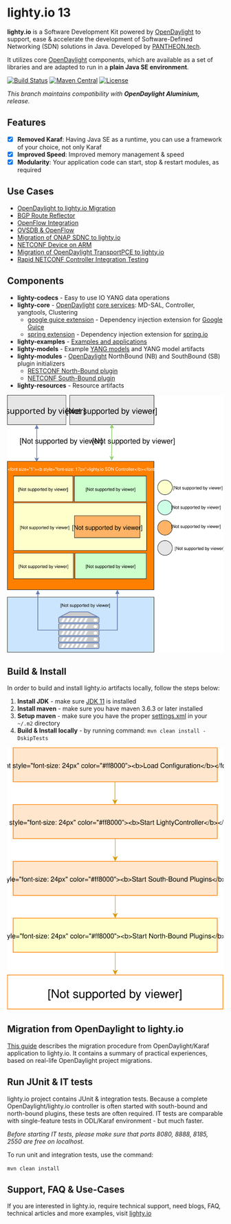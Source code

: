 # lighty.io 13
__lighty.io__ is a Software Development Kit powered by [OpenDaylight](https://www.opendaylight.org/) to support, ease & accelerate the development of
Software-Defined Networking (SDN) solutions in Java. Developed by [PANTHEON.tech](https://pantheon.tech).

It utilizes core [OpenDaylight](https://www.opendaylight.org/) components, which are available as a set of libraries and are adapted to run in a __plain Java SE environment__.

[![Build Status](https://github.com/PANTHEONtech/lighty/workflows/Build/badge.svg?branch=13.3.x)](https://github.com/PANTHEONtech/lighty/actions)
[![Maven Central](https://maven-badges.herokuapp.com/maven-central/io.lighty.core/lighty-bom/badge.svg)](https://maven-badges.herokuapp.com/maven-central/io.lighty.core/lighty-bom)
[![License](https://img.shields.io/badge/License-EPL%201.0-blue.svg)](https://opensource.org/licenses/EPL-1.0)

_This branch maintains compatibility with __OpenDaylight Aluminium,__ release._

## Features
- [x] __Removed Karaf__: Having Java SE as a runtime, you can use a framework of your choice, not only Karaf
- [x] __Improved Speed__: Improved memory management & speed
- [x] __Modularity__: Your application code can start, stop & restart modules, as required

## Use Cases

- [OpenDaylight to lighty.io Migration](docs/ODL-migration-guide.md)
- [BGP Route Reflector](https://pantheon.tech/lighty-io-bgp-route-reflector/)
- [OpenFlow Integration](https://pantheon.tech/lighty-core-openflow/) 
- [OVSDB & OpenFlow](https://pantheon.tech/lighty-io-ovsdb-openflow/)
- [Migration of ONAP SDNC to lighty.io](https://lighty.io/migration-of-onap-sdnc-to-lighty-io/)
- [NETCONF Device on ARM](https://lighty.io/lighty-io-netconf-device-on-arm/)
- [Migration of OpenDaylight TransportPCE to lighty.io](https://lighty.io/migration-of-odl-transportpce-to-lighty-io/)
- [Rapid NETCONF Controller Integration Testing](https://lighty.io/netconf-performance-test/)

## Components
* __lighty-codecs__ - Easy to use IO YANG data operations
* __lighty-core__ - [OpenDaylight](https://www.opendaylight.org/) [core services](lighty-core/lighty-controller/README.md): MD-SAL, Controller, yangtools, Clustering
  - [google guice extension](lighty-core/lighty-controller-guice-di/README.md) - Dependency injection extension for [Google Guice](https://github.com/google/guice)
  - [spring extension](lighty-core/lighty-controller-spring-di/README.md) - Dependency injection extension for [spring.io](https://spring.io/)  
* __lighty-examples__ - [Examples and applications](lighty-examples/README.md)
* __lighty-models__ - Example [YANG models](lighty-models/README.md) and YANG model artifacts
* __lighty-modules__ - [OpenDaylight](https://www.opendaylight.org/) NorthBound (NB) and SouthBound (SB) plugin initializers
  - [RESTCONF North-Bound plugin](lighty-modules/lighty-restconf-nb-community)
  - [NETCONF South-Bound plugin](lighty-modules/lighty-netconf-sb) 
* __lighty-resources__ - Resource artifacts


![architecture](docs/lighty.io-controller-architecture.svg)

## Build & Install
In order to build and install lighty.io artifacts locally, follow the steps below:
1. __Install JDK__ - make sure [JDK 11](https://jdk.java.net/11/) is installed
2. __Install maven__ - make sure you have maven 3.6.3 or later installed
3. __Setup maven__ - make sure you have the proper [settings.xml](https://github.com/opendaylight/odlparent/blob/master/settings.xml) in your ```~/.m2``` directory
4. __Build & Install locally__ - by running command: ``mvn clean install -DskipTests``

![controller startup sequence](docs/lighty.io-controller-startup-sequence.svg)

## Migration from OpenDaylight to lighty.io
[This guide](docs/ODL-migration-guide.md) describes the migration procedure from OpenDaylight/Karaf application to lighty.io.
It contains a summary of practical experiences, based on real-life OpenDaylight project migrations.


## Run JUnit & IT tests
lighty.io project contains JUnit & integration tests. Because a complete OpenDaylight/lighty.io controller is often started with south-bound and north-bound plugins, these tests are often required.
IT tests are comparable with single-feature tests in ODL/Karaf environment - but much faster.

_Before starting IT tests, please make sure that ports 8080, 8888, 8185, 2550 are free on localhost._

To run unit and integration tests, use the command:

```mvn clean install```

## Support, FAQ & Use-Cases
If you are interested in lighty.io, require technical support, need blogs, FAQ, technical articles and more examples, visit [lighty.io](https://lighty.io/)
